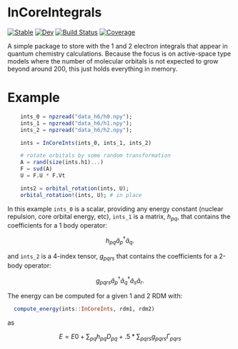 # InCoreIntegrals

[![Stable](https://img.shields.io/badge/docs-stable-blue.svg)](https://nmayhall-vt.github.io/InCoreIntegrals.jl/stable/)
[![Dev](https://img.shields.io/badge/docs-dev-blue.svg)](https://nmayhall-vt.github.io/InCoreIntegrals.jl/dev/)
[![Build Status](https://github.com/nmayhall-vt/InCoreIntegrals.jl/actions/workflows/CI.yml/badge.svg?branch=main)](https://github.com/nmayhall-vt/InCoreIntegrals.jl/actions/workflows/CI.yml?query=branch%3Amain)
[![Coverage](https://codecov.io/gh/nmayhall-vt/InCoreIntegrals.jl/branch/main/graph/badge.svg)](https://codecov.io/gh/nmayhall-vt/InCoreIntegrals.jl)

A simple package to store with the 1 and 2 electron integrals that appear in quantum chemistry calculations. 
Because the focus is on active-space type models where the number of molecular orbitals is not expected to grow beyond around 200, this just holds everything in memory. 

# Example
```julia
    ints_0 = npzread("data_h6/h0.npy");
    ints_1 = npzread("data_h6/h1.npy");
    ints_2 = npzread("data_h6/h2.npy");

    ints = InCoreInts(ints_0, ints_1, ints_2)

    # rotate orbitals by some random transformation
    A = rand(size(ints.h1)...)
    F = svd(A)
    U = F.U * F.Vt

    ints2 = orbital_rotation(ints, U);  
    orbital_rotation!(ints, U); # in place
```
In this example `ints_0` is a scalar, providing any energy constant (nuclear repulsion, core orbital energy, etc), 
`ints_1` is a matrix, $h_{pq}$, that contains the coefficients for a 1 body operator:

$$h_{pq}\hat{a}^\dagger_p\hat{a}_q.$$

and `ints_2` is a 4-index tensor, $g_{pqrs}$ that contains the coefficients for a 2-body operator:

$$g_{pqrs}\hat{a}^\dagger_p\hat{a}^\dagger_q\hat{a}_s\hat{a}_r.$$

The energy can be computed for a given 1 and 2 RDM with:
```julia
  compute_energy(ints::InCoreInts, rdm1, rdm2)
```
as

$$E = E0 + \sum_{pq}h_{pq}D_{pq} + .5 * \sum_{pqrs} g_{pqrs}\Gamma_{pqrs}$$
